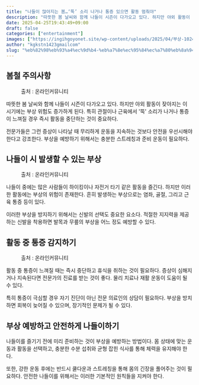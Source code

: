 ```yaml
---
title: "나들이 많아지는 봄…‘뚝’ 소리 나거나 통증 있으면 활동 멈춰야"
description: "따뜻한 봄 날씨와 함께 나들이 시즌이 다가오고 있다. 하지만 야외 활동이 잦아지는 이 시기에는 부상 위험도 증가하게 된다. 특히 관절이나 근육에서 '뚝' 소리가 나거나 통증이 느껴질 경우 즉시 활동을 중단하는 것이 중요하다."
date: 2025-04-25T19:43:49+09:00
draft: false
categories: ["entertainment"]
images: ["https://ingihgoyonet.site/wp-content/uploads/2025/04/부상-1024x683.jpg", "https://ingihgoyonet.site/wp-content/uploads/2025/04/하이킹-1024x683.jpg", "https://ingihgoyonet.site/wp-content/uploads/2025/04/운동중부상-1024x705.jpg"]
author: "kgkstn1423gmailcom"
slug: "%eb%82%98%eb%93%a4%ec%9d%b4-%eb%a7%8e%ec%95%84%ec%a7%80%eb%8a%94-%eb%b4%84%eb%9a%9d-%ec%86%8c%eb%a6%ac-%eb%82%98%ea%b1%b0%eb%82%98-%ed%86%b5%ec%a6%9d-%ec%9e%88%ec%9c%bc"
---
```


<h2 >봄철 주의사항</h2> <figure ><img src="https://ingihgoyonet.site/wp-content/uploads/2025/04/부상-1024x683.jpg" alt="" style="aspect-ratio:16/9;object-fit:cover"/><figcaption >출처 : 온라인커뮤니티</figcaption></figure> <p>따뜻한 봄 날씨와 함께 나들이 시즌이 다가오고 있다. 하지만 야외 활동이 잦아지는 이 시기에는 부상 위험도 증가하게 된다. 특히 관절이나 근육에서 '뚝' 소리가 나거나 통증이 느껴질 경우 즉시 활동을 중단하는 것이 중요하다.</p> <p>전문가들은 그런 증상이 나타날 때 무리하게 운동을 지속하는 것보다 안전을 우선시해야 한다고 강조한다. 부상을 예방하기 위해서는 충분한 스트레칭과 준비 운동이 필요하다.</p> <h2 >나들이 시 발생할 수 있는 부상</h2> <figure ><img src="https://ingihgoyonet.site/wp-content/uploads/2025/04/하이킹-1024x683.jpg" alt="" style="aspect-ratio:16/9;object-fit:cover"/><figcaption >출처 : 온라인커뮤니티</figcaption></figure> <p>나들이 중에는 많은 사람들이 하이킹이나 자전거 타기 같은 활동을 즐긴다. 하지만 이러한 활동에는 부상의 위험이 존재한다. 흔히 발생하는 부상으로는 염좌, 골절, 그리고 근육 통증 등이 있다.</p> <p>이러한 부상을 방지하기 위해서는 신발의 선택도 중요한 요소다. 적절한 지지력을 제공하는 신발을 착용하면 발목과 무릎의 부상을 어느 정도 예방할 수 있다.</p> <h2 >활동 중 통증 감지하기</h2> <figure ><img src="https://ingihgoyonet.site/wp-content/uploads/2025/04/운동중부상-1024x705.jpg" alt="" style="aspect-ratio:16/9;object-fit:cover"/><figcaption >출처 : 온라인커뮤니티</figcaption></figure> <p>활동 중 통증이 느껴질 때는 즉시 중단하고 휴식을 취하는 것이 필요하다. 증상이 심해지거나 지속된다면 전문가의 진료를 받는 것이 좋다. 물리 치료나 재활 운동이 도움이 될 수 있다.</p> <p>특히 통증이 극심할 경우 자기 진단이 아닌 전문 의료인의 상담이 필요하다. 부상을 방치하면 회복이 늦어질 수 있으며, 장기적인 문제가 될 수 있다.</p> <h2 >부상 예방하고 안전하게 나들이하기</h2> <p>나들이를 즐기기 전에 미리 준비하는 것이 부상을 예방하는 방법이다. 몸 상태에 맞는 운동과 활동을 선택하고, 충분한 수분 섭취와 균형 잡힌 식사를 통해 체력을 유지해야 한다.</p> <p>또한, 강한 운동 후에는 반드시 쿨다운과 스트레칭을 통해 몸의 긴장을 풀어주는 것이 필요하다. 안전한 나들이를 위해서는 이러한 기본적인 원칙들을 지켜야 한다.</p>